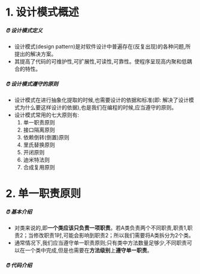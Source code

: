 # 1. 设计模式概述
##### ⏰ 设计模式定义
- 设计模式(design pattern)是对软件设计中普遍存在(反复出现)的各种问题,所提出的解决方案。
- 其提高了代码的可维护性,可扩展性,可读性,可靠性。使程序呈现高内聚和低耦合的特性。
##### ⏰ 设计模式遵守的原则
- 设计模式在进行抽象化提取的时候,也需要设计的依据和标准(即: 解决了设计模式为什么要这样设计的依据),也是我们在编程的时候,应当遵守的原则。
- 设计模式常用的七大原则有:
    1. 单一职责原则
    2. 接口隔离原则
    3. 依赖倒转(倒置)原则
    4. 里氏替换原则
    5. 开闭原则
    6. 迪米特法则
    7. 合成复用原则
# 2. 单一职责原则
##### ⏰ 基本介绍
- 对类来说的,即**一个类应该只负责一项职责**。若A类负责两个不同职责,职责1,职责2；当修改职责1时,可能会影响到职责2；所以我们需要将A类拆分为2个类。
- 通常情况下,我们应当遵守单一职责原则;只有类中方法数量足够少,不同职责可以在一个类中完成,但是也需要在**方法级别**上**遵守单一职责**。
##### ⏰ 代码介绍
